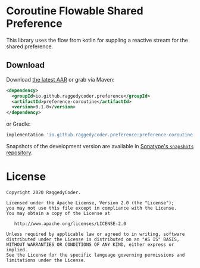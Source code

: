 Coroutine Flowable Shared Preference
====================================

This library uses the flow from kotlin for suppling a reactive stream for the shared preference.

Download
--------

Download [the latest AAR][1] or grab via Maven:
```xml
<dependency>
  <groupId>io.github.raggedycoder.preference</groupId>
  <artifactId>preference-coroutine</artifactId>
  <version>0.1.0</version>
</dependency>
```
or Gradle:
```groovy
implementation 'io.github.raggedycoder.preference:preference-coroutine:0.1.0'
```

Snapshots of the development version are available in [Sonatype's `snapshots` repository][snap].

License
=======

    Copyright 2020 RaggedyCoder.

    Licensed under the Apache License, Version 2.0 (the "License");
    you may not use this file except in compliance with the License.
    You may obtain a copy of the License at

       http://www.apache.org/licenses/LICENSE-2.0

    Unless required by applicable law or agreed to in writing, software
    distributed under the License is distributed on an "AS IS" BASIS,
    WITHOUT WARRANTIES OR CONDITIONS OF ANY KIND, either express or implied.
    See the License for the specific language governing permissions and
    limitations under the License.


 [1]: https://repo1.maven.org/maven2/io/github/raggedycoder/preference/preference-coroutine/0.1.0/preference-coroutine-1.1.0.aar
 [snap]: https://oss.sonatype.org/content/repositories/snapshots/
